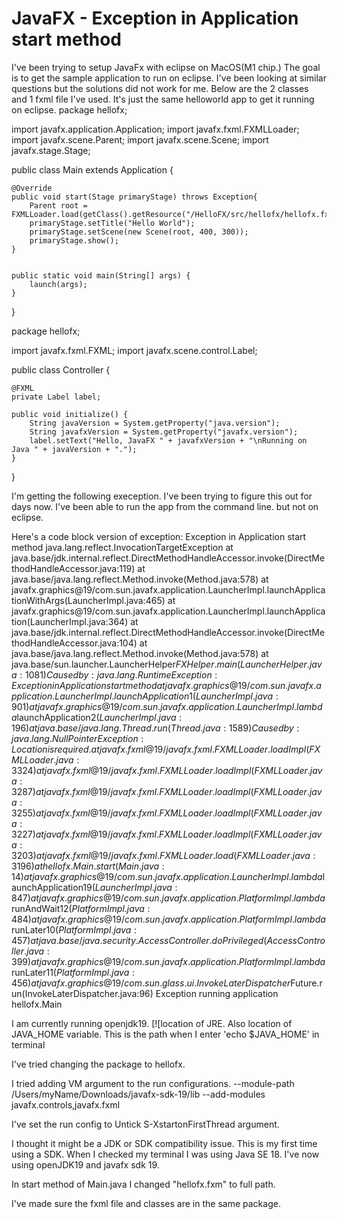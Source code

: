 
# JavaFX - Exception in Application start method

I've been trying to setup JavaFx with eclipse on MacOS(M1 chip.) The goal is to get the sample application to run on eclipse.
I've been looking at similar questions but the solutions did not work for me.
Below are the 2 classes and 1 fxml file I've used. It's just the same helloworld app to get it running on eclipse.
package hellofx;


import javafx.application.Application;
import javafx.fxml.FXMLLoader;
import javafx.scene.Parent;
import javafx.scene.Scene;
import javafx.stage.Stage;

public class Main extends Application {

    @Override
    public void start(Stage primaryStage) throws Exception{
        Parent root = FXMLLoader.load(getClass().getResource("/HelloFX/src/hellofx/hellofx.fxml"));
        primaryStage.setTitle("Hello World");
        primaryStage.setScene(new Scene(root, 400, 300));
        primaryStage.show();
    }


    public static void main(String[] args) {
        launch(args);
    }
}

package hellofx;


import javafx.fxml.FXML;
import javafx.scene.control.Label;

public class Controller {

    @FXML
    private Label label;

    public void initialize() {
        String javaVersion = System.getProperty("java.version");
        String javafxVersion = System.getProperty("javafx.version");
        label.setText("Hello, JavaFX " + javafxVersion + "\nRunning on Java " + javaVersion + ".");
    }
}

<?xml version="1.0" encoding="UTF-8"?>

<?import javafx.scene.control.Label?>
<?import javafx.scene.layout.StackPane?>


<StackPane maxHeight="-Infinity" maxWidth="-Infinity" minHeight="-Infinity" minWidth="-Infinity" prefHeight="400.0" prefWidth="600.0" xmlns="http://javafx.com/javafx/8" xmlns:fx="http://javafx.com/fxml/1" fx:controller="hellofx.Controller">
    <children>
        <Label fx:id="label" text="Label" />
    </children>
</StackPane>


I'm getting the following exeception. I've been trying to figure this out for days now. I've been able to run the app from the command line. but not on eclipse.

Here's a code block version of exception:
Exception in Application start method
java.lang.reflect.InvocationTargetException
at java.base/jdk.internal.reflect.DirectMethodHandleAccessor.invoke(DirectMethodHandleAccessor.java:119)
at java.base/java.lang.reflect.Method.invoke(Method.java:578)
at javafx.graphics@19/com.sun.javafx.application.LauncherImpl.launchApplicationWithArgs(LauncherImpl.java:465)
at javafx.graphics@19/com.sun.javafx.application.LauncherImpl.launchApplication(LauncherImpl.java:364)
at java.base/jdk.internal.reflect.DirectMethodHandleAccessor.invoke(DirectMethodHandleAccessor.java:104)
at java.base/java.lang.reflect.Method.invoke(Method.java:578)
at java.base/sun.launcher.LauncherHelper$FXHelper.main(LauncherHelper.java:1081)
Caused by: java.lang.RuntimeException: Exception in Application start method
at javafx.graphics@19/com.sun.javafx.application.LauncherImpl.launchApplication1(LauncherImpl.java:901)
at javafx.graphics@19/com.sun.javafx.application.LauncherImpl.lambda$launchApplication$2(LauncherImpl.java:196)
at java.base/java.lang.Thread.run(Thread.java:1589)
Caused by: java.lang.NullPointerException: Location is required.
at javafx.fxml@19/javafx.fxml.FXMLLoader.loadImpl(FXMLLoader.java:3324)
at javafx.fxml@19/javafx.fxml.FXMLLoader.loadImpl(FXMLLoader.java:3287)
at javafx.fxml@19/javafx.fxml.FXMLLoader.loadImpl(FXMLLoader.java:3255)
at javafx.fxml@19/javafx.fxml.FXMLLoader.loadImpl(FXMLLoader.java:3227)
at javafx.fxml@19/javafx.fxml.FXMLLoader.loadImpl(FXMLLoader.java:3203)
at javafx.fxml@19/javafx.fxml.FXMLLoader.load(FXMLLoader.java:3196)
at hellofx.Main.start(Main.java:14)
at javafx.graphics@19/com.sun.javafx.application.LauncherImpl.lambda$launchApplication1$9(LauncherImpl.java:847)
at javafx.graphics@19/com.sun.javafx.application.PlatformImpl.lambda$runAndWait$12(PlatformImpl.java:484)
at javafx.graphics@19/com.sun.javafx.application.PlatformImpl.lambda$runLater$10(PlatformImpl.java:457)
at java.base/java.security.AccessController.doPrivileged(AccessController.java:399)
at javafx.graphics@19/com.sun.javafx.application.PlatformImpl.lambda$runLater$11(PlatformImpl.java:456)
at javafx.graphics@19/com.sun.glass.ui.InvokeLaterDispatcher$Future.run(InvokeLaterDispatcher.java:96)
Exception running application hellofx.Main

I am currently running openjdk19. [![location of JRE. Also location of JAVA_HOME variable. This is the path when I enter 'echo $JAVA_HOME' in terminal

I've tried changing the package to hellofx.

I tried adding VM argument to the run configurations.
--module-path /Users/myName/Downloads/javafx-sdk-19/lib --add-modules javafx.controls,javafx.fxml

I've set the run config to Untick S-XstartonFirstThread argument.

I thought it might be a JDK or SDK compatibility issue. This is my first time using a SDK. When I checked my terminal I was using Java SE 18. I've now using openJDK19 and javafx sdk 19.

In start method of Main.java I changed "hellofx.fxm" to full path.

I've made sure the fxml file and classes are in the same package.



        